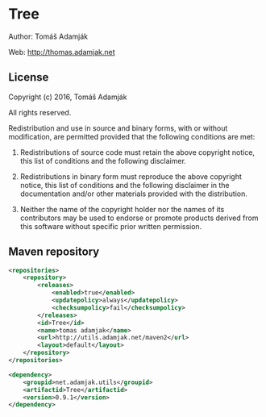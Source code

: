 Tree
====

Author: Tomáš Adamják

Web: <http://thomas.adamjak.net>

License
-------

Copyright (c) 2016, Tomáš Adamják

All rights reserved.

Redistribution and use in source and binary forms, with or without modification, are permitted provided that the following conditions are met:

1. Redistributions of source code must retain the above copyright notice, this list of conditions and the following disclaimer.

2. Redistributions in binary form must reproduce the above copyright notice, this list of conditions and the following disclaimer in the documentation and/or other materials provided with the distribution.

3. Neither the name of the copyright holder nor the names of its contributors may be used to endorse or promote products derived from this software without specific prior written permission.


Maven repository
----------------

```xml
<repositories>
    <repository>
        <releases>
            <enabled>true</enabled>
            <updatepolicy>always</updatepolicy>
            <checksumpolicy>fail</checksumpolicy>
        </releases>
        <id>Tree</id>
        <name>tomas adamjak</name>
        <url>http://utils.adamjak.net/maven2</url>
        <layout>default</layout>
    </repository>
</repositories>

<dependency>
    <groupid>net.adamjak.utils</groupid>
    <artifactid>Tree</artifactid>
    <version>0.9.1</version>
</dependency>
```
